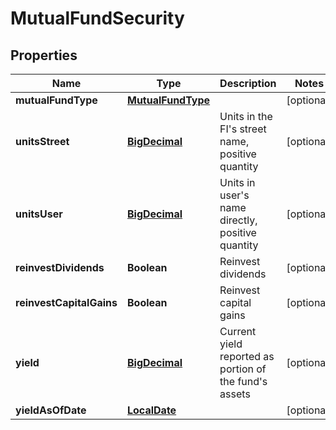# MutualFundSecurity

## Properties
Name | Type | Description | Notes
------------ | ------------- | ------------- | -------------
**mutualFundType** | [**MutualFundType**](MutualFundType.md) |  |  [optional]
**unitsStreet** | [**BigDecimal**](BigDecimal.md) | Units in the FI&#x27;s street name, positive quantity |  [optional]
**unitsUser** | [**BigDecimal**](BigDecimal.md) | Units in user&#x27;s name directly, positive  quantity |  [optional]
**reinvestDividends** | **Boolean** | Reinvest dividends |  [optional]
**reinvestCapitalGains** | **Boolean** | Reinvest capital gains |  [optional]
**yield** | [**BigDecimal**](BigDecimal.md) | Current yield reported as portion of the fund&#x27;s assets |  [optional]
**yieldAsOfDate** | [**LocalDate**](LocalDate.md) |  |  [optional]
